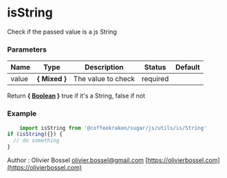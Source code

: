 # isString

Check if the passed value is a js String


### Parameters
Name  |  Type  |  Description  |  Status  |  Default
------------  |  ------------  |  ------------  |  ------------  |  ------------
value  |  **{ Mixed }**  |  The value to check  |  required  |

Return **{ [Boolean](https://developer.mozilla.org/fr/docs/Web/JavaScript/Reference/Objets_globaux/Boolean) }** true if it's a String, false if not

### Example
```js
	import isString from '@coffeekraken/sugar/js/utils/is/String'
if (isString({}) {
  // do something
}
```
Author : Olivier Bossel [olivier.bossel@gmail.com](mailto:olivier.bossel@gmail.com) [https://olivierbossel.com](https://olivierbossel.com)